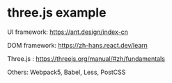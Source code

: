 # three.js example
UI framework: https://ant.design/index-cn

DOM framework: https://zh-hans.react.dev/learn

Three.js : https://threejs.org/manual/#zh/fundamentals

Others: Webpack5, Babel, Less, PostCSS
